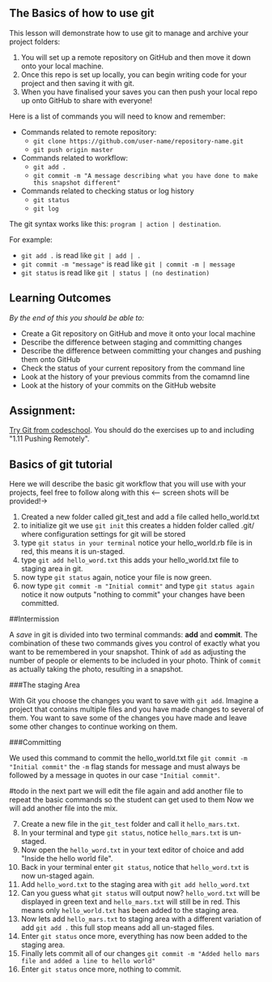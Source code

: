 ## The Basics of how to use git
<!-- < In this blurb we should talk about what this lesson will include, the commands used here will be the ones you will probably
use the most with git etc -->

This lesson will demonstrate how to use git to manage and archive your project folders:

1. You will set up a remote repository on GitHub and then move it down onto your local machine. 
2. Once this repo is set up locally, you can begin writing code for your project and then saving it with git. 
3. When you have finalised your saves you can then push your local repo up onto GitHub to share with everyone!

Here is a list of commands you will need to know and remember:
* Commands related to remote repository:
  * `git clone https://github.com/user-name/repository-name.git`
  * `git push origin master`
* Commands related to workflow:
  * `git add .`
  * `git commit -m "A message describing what you have done to make this snapshot different"`
* Commands related to checking status or log history
  * `git status`
  * `git log`

The git syntax works like this: `program | action | destination`.

For example:
* `git add .` is read like `git | add | .`
* `git commit -m "message"` is read like `git | commit -m | message`
* `git status` is read like `git | status | (no destination)`





## Learning Outcomes
*By the end of this you should be able to:*
* Create a Git repository on GitHub and move it onto your local machine
* Describe the difference between staging and committing changes
* Describe the difference between committing your changes and pushing them onto GitHub
* Check the status of your current repository from the command line
* Look at the history of your previous commits from the comamnd line
* Look at the history of your commits on the GitHub website





## Assignment:
<!-- This assignment is really good, no need for anymore -->
<!-- Since this assignment only has one resource, cs-rail has decided to remove the '1' bullet point - bullet points are already loaded in the intro blurb -->

[Try Git from codeschool](https://try.github.io/levels/1/challenges/1).
You should do the exercises up to and including "1.11 Pushing Remotely".





## Basics of git tutorial
Here we will describe the basic git workflow that you will use with your projects, feel free to follow along with this
<-- screen shots will be provided!->

1. Created a new folder called git_test and add a file called hello_world.txt
2. to initialize git we use `git init` this creates a hidden folder called .git/ where configuration settings for git will be stored
3. type `git status in your terminal` notice your hello_world.rb file is in red, this means it is un-staged.
4. type `git add hello_word.txt` this adds your hello_world.txt file to staging area in git.
5. now type `git status` again, notice your file is now green.
6. now type `git commit -m "Initial commit"` and type `git status again` notice it now outputs "nothing to commit" your changes have been committed.

##Intermission

A *save* in git is divided into two terminal commands: **add** and **commit**. The combination of these two commands gives you control of exactly what you want to be remembered in your snapshot. Think of `add` as adjusting the number of people or elements to be included in your photo. Think of `commit` as actually taking the photo, resulting in a snapshot.


###The staging Area


With Git you choose the changes you want to save with `git add`. Imagine a project that contains multiple files and you have made changes to several of them. You want to save some of the changes you have made and leave some other changes to continue working on them.

###Committing


We used this command to commit the hello_world.txt file `git commit -m "Initial commit"` the `-m` flag stands for message and must always be followed by a message in quotes in our case `"Initial commit"`.

#todo in the next part we will edit the file again and add another file to repeat the basic commands so the student can get used to them
Now we will add another file into the mix.

7. Create a new file in the `git_test` folder and call it `hello_mars.txt`.
8. In your terminal and type `git status`, notice `hello_mars.txt` is un-staged.
9. Now open the `hello_word.txt` in your text editor of choice and add "Inside the hello world file".
10. Back in your terminal enter `git status`, notice that `hello_word.txt` is now un-staged again.
11. Add `hello_word.txt` to the staging area with `git add hello_word.txt`
12. Can you guess what `git status` will output now? `hello_word.txt` will be displayed in green text and `hello_mars.txt` will still be in red. This means only `hello_world.txt` has been added to the staging area.
13. Now lets add `hello_mars.txt` to staging area with a different variation of add `git add .` this full stop means add all un-staged files.
14. Enter `git status` once more, everything has now been added to the staging area.
15. Finally lets commit all of our changes `git commit -m "Added hello mars file and added a line to hello world"`
16. Enter `git status` once more, nothing to commit.


<!-- question for cs rail
  Should we task them with setting up a repo on github at the beginning or the end? I'm thinking the beginning.
  -->
